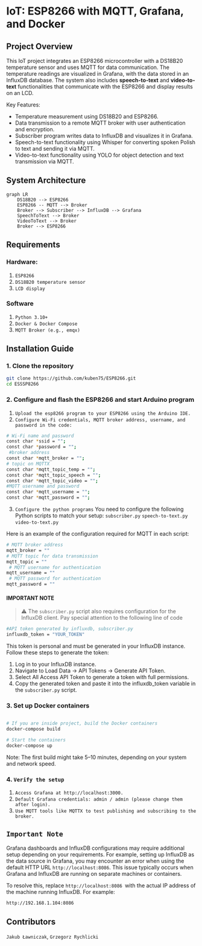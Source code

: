 # IoT: ESP8266 with MQTT, Grafana, and Docker

## Project Overview

This IoT project integrates an ESP8266 microcontroller with a DS18B20 temperature sensor and uses MQTT for data communication. The temperature readings are visualized in Grafana, with the data stored in an InfluxDB database. The system also includes **speech-to-text** and **video-to-text** functionalities that communicate with the ESP8266 and display results on an LCD.

Key Features:
- Temperature measurement using DS18B20 and ESP8266.
- Data transmission to a remote MQTT broker with user authentication and encryption.
- Subscriber program writes data to InfluxDB and visualizes it in Grafana.
- Speech-to-text functionality using Whisper for converting spoken Polish to text and sending it via MQTT.
- Video-to-text functionality using YOLO for object detection and text transmission via MQTT.

## System Architecture

```mermaid
graph LR
    DS18B20 --> ESP8266
    ESP8266 -- MQTT --> Broker
    Broker --> Subscriber --> InfluxDB --> Grafana
    SpeechToText --> Broker
    VideoToText --> Broker
    Broker --> ESP8266
```

## Requirements

### Hardware:

1. `ESP8266`
2. `DS18B20 temperature sensor`
3. `LCD display`

### Software

1. `Python 3.10+`
2. `Docker & Docker Compose`
3. `MQTT Broker (e.g., emqx)`


## Installation Guide

### 1. Clone the repository

```bash
git clone https://github.com/kuben75/ESP8266.git
cd ESSSP8266
```

### 2. Configure and flash the ESP8266 and start Arduino program

1. `Upload the esp8266 program to your ESP8266 using the Arduino IDE.`
2. `Configure Wi-Fi credentials, MQTT broker address, username, and password in the code:`

```bash 
# Wi-Fi name and password
const char *ssid = "";           
const char *password = "";  
 #broker address                                    
const char *mqtt_broker = ""; 
# topic on MQTTX
const char *mqtt_topic_temp = "";                     
const char *mqtt_topic_speech = "";                  
const char *mqtt_topic_video = "";  
#MQTT username and password              
const char *mqtt_username = "";                               
const char *mqtt_password = ""; 
```
3. `Configure the python programs`
You need to configure the following Python scripts to match your setup:
`subscriber.py`
`speech-to-text.py`
`video-to-text.py`

Here is an example of the configuration required for MQTT in each script:
```bash
# MQTT broker address
mqtt_broker = ""
# MQTT topic for data transmission
mqtt_topic = ""
 # MQTT username for authentication
mqtt_username = "" 
 # MQTT password for authentication
mqtt_password = ""  
```
#### IMPORTANT NOTE
 > ⚠️ The `subscriber.py` script also requires configuration for the InfluxDB client. Pay special attention to the following line of code 

```bash
#API token generated by influxdb, subscriber.py
influxdb_token = "YOUR_TOKEN"
 ```
This token is personal and must be generated in your InfluxDB instance. Follow these steps to generate the token:
1. Log in to your InfluxDB instance.
2. Navigate to Load Data -> API Tokens -> Generate API Token.
3. Select All Access API Token to generate a token with full permissions.
4. Copy the generated token and paste it into the influxdb_token variable in the `subscriber.py` script.

### 3. Set up Docker containers

```bash 

# If you are inside project, build the Docker containers
docker-compose build

# Start the containers
docker-compose up
```
Note: The first build might take 5–10 minutes, depending on your system and network speed. 

### 4. `Verify the setup`

1. `Access Grafana at http://localhost:3000.`
2. `Default Grafana credentials: admin / admin (please change them after login).`
3. `Use MQTT tools like MQTTX to test publishing and subscribing to the broker.`
## `Important Note` 
Grafana dashboards and InfluxDB configurations may require additional setup depending on your requirements. For example,  setting up InfluxDB as the data source in Grafana, you may encounter an error when using the default HTTP URL `http://localhost:8086`. This issue typically occurs when Grafana and InfluxDB are running on separate machines or containers.

To resolve this, replace `http://localhost:8086 `with the actual IP address of the machine running InfluxDB. For example:
```bash
http://192.168.1.104:8086
```

## Contributors
`Jakub Ławniczak`, `Grzegorz Rychlicki`
